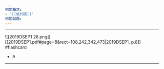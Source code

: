```yaml
---
相關概念: 
- "[[僞代碼]]"
相關試題:
---
```


---
![[2019DSEP1 28.png]]
[[2019DSEP1.pdf#page=8&rect=108,242,342,473|2019DSEP1, p.8]]
 #flashcard 
- A
---
<!--ID: 1730941138690-->

